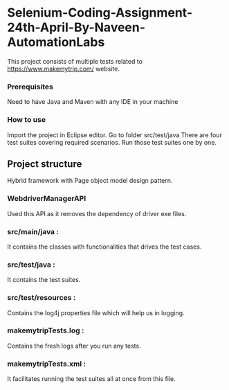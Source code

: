 # Selenium-Coding-Assignment-24th-April-By-Naveen-AutomationLabs
This project consists of multiple tests related to https://www.makemytrip.com/ website.

### Prerequisites
Need to have Java and Maven with any IDE in your machine

### How to use
Import the project in Eclipse editor.
Go to folder src/test/java
There are four test suites covering required scenarios.
Run those test suites one by one.

## Project structure
Hybrid framework with Page object model design pattern.

### WebdriverManagerAPI
Used this API as it removes the dependency of driver exe files.

### src/main/java : 
It contains the classes with functionalities that drives the test cases.
### src/test/java : 
It contains the test suites.
### src/test/resources  : 
Contains the log4j properties file which will help us in logging.
### makemytripTests.log : 
Contains the fresh logs after you run any tests.
### makemytripTests.xml : 
It facilitates running the test suites all at once from this file.

